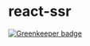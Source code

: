 # react-ssr

[![Greenkeeper badge](https://badges.greenkeeper.io/desyatkov/react-ssr.svg)](https://greenkeeper.io/)
